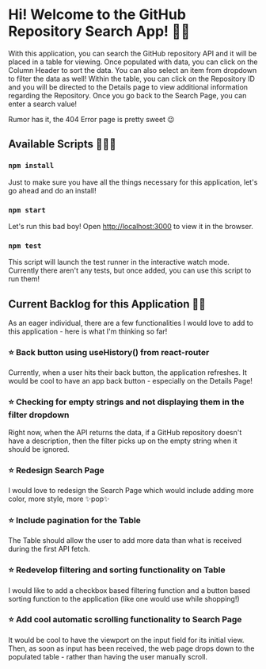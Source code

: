 # Hi! Welcome to the GitHub Repository Search App! 👋🏾

With this application, you can search the GitHub repository API and it will be placed in a table for viewing.
Once populated with data, you can click on the Column Header to sort the data. You can also select an item from dropdown to filter the data as well!
Within the table, you can click on the Repository ID and you will be directed to the Details page to view additional information regarding the Repository.
Once you go back to the Search Page, you can enter a search value!

Rumor has it, the 404 Error page is pretty sweet 😉

## Available Scripts 🏃🏾‍♀️

### `npm install`

Just to make sure you have all the things necessary for this application, let's go ahead and do an install!

### `npm start`

Let's run this bad boy! Open [http://localhost:3000](http://localhost:3000) to view it in the browser.

### `npm test`

This script will launch the test runner in the interactive watch mode.
Currently there aren't any tests, but once added, you can use this script to run them!

## Current Backlog for this Application ✍🏾

As an eager individual, there are a few functionalities I would love to add to this application - here is what I'm thinking so far!

### ⭐️  Back button using useHistory() from react-router

Currently, when a user hits their back button, the application refreshes. It would be cool to have an app back button - especially on the Details Page!

### ⭐️  Checking for empty strings and not displaying them in the filter dropdown

Right now, when the API returns the data, if a GitHub repository doesn't have a description, then the filter picks up on the empty string when it should be ignored.

### ⭐️  Redesign Search Page

I would love to redesign the Search Page which would include adding more color, more style, more ✨pop✨

### ⭐️  Include pagination for the Table

The Table should allow the user to add more data than what is received during the first API fetch. 

### ⭐️  Redevelop filtering and sorting functionality on Table

I would like to add a checkbox based filtering function and a button based sorting function to the application (like one would use while shopping!)

### ⭐️  Add cool automatic scrolling functionality to Search Page

It would be cool to have the viewport on the input field for its initial view. Then, as soon as input has been received, the web page drops down to the populated table - rather than having the user manually scroll.
